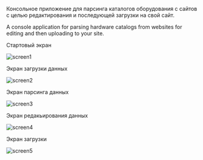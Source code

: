 Консольное приложение для парсинга каталогов оборудования с сайтов с целью редактирования и последующей загрузки на свой сайт. 

A console application for parsing hardware catalogs from websites for editing and then uploading to your site.

Стартовый экран

![screen1](https://user-images.githubusercontent.com/72076666/201295631-78a4a84f-6442-4868-a989-06d1d91a5cef.png)

Экран загрузки данных

![screen2](https://user-images.githubusercontent.com/72076666/201295809-ddaa4f0a-0ad1-4c69-8006-1917af3a97fc.png)

Экран парсинга данных

![screen3](https://user-images.githubusercontent.com/72076666/201296187-dbc83256-4738-410d-a54f-343ee895b474.png)

Экран редакьирования данных

![screen4](https://user-images.githubusercontent.com/72076666/201296192-ccbeb44d-5bae-45d9-a610-47c757cde0b2.png)

Экран загрузки

![screen5](https://user-images.githubusercontent.com/72076666/201296209-3408b435-fdf4-4d9b-b24f-c17ecf3a524e.png)
